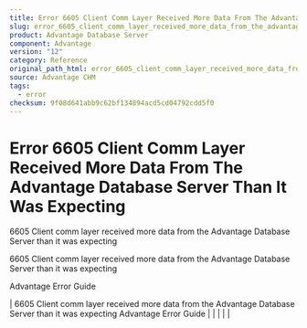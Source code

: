 ```yaml
---
title: Error 6605 Client Comm Layer Received More Data From The Advantage Database Server Than It Was Expecting
slug: error_6605_client_comm_layer_received_more_data_from_the_advantage_database_server_than_it_was_expecting
product: Advantage Database Server
component: Advantage
version: "12"
category: Reference
original_path_html: error_6605_client_comm_layer_received_more_data_from_the_advantage_database_server_than_it_was_expecting.htm
source: Advantage CHM
tags:
  - error
checksum: 9f08d641abb9c62bf134894acd5cd04792cdd5f0
---
```


# Error 6605 Client Comm Layer Received More Data From The Advantage Database Server Than It Was Expecting

6605 Client comm layer received more data from the Advantage Database Server than it was expecting

6605 Client comm layer received more data from the Advantage Database Server than it was expecting

Advantage Error Guide

| 6605 Client comm layer received more data from the Advantage Database Server than it was expecting  Advantage Error Guide |  |  |  |  |
